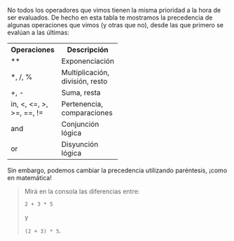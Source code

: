 No todos los operadores que vimos tienen la misma prioridad a la hora de ser evaluados. De hecho en esta tabla te mostramos la precedencia de algunas operaciones que vimos (y otras que no), desde las que primero se evalúan a las últimas:


<table class="table table-striped table-bordered table-condensed text-center">
  <tr>
    <th class ="text-center" style="width: 75px">Operaciones</th>
    <th class ="text-center" style="width: 75px">Descripción</th>
  </tr>
  <tr>
    <td>**</td>
    <td>Exponenciación</td>
  </tr>
  <tr>
    <td>*,  /,  %</td>
    <td>Multiplicación, división, resto</td>
  </tr>
  <tr>
    <td>+,  -</td>
    <td>Suma, resta</td>
  </tr>
  <tr>
    <td>in,  <,  <=,  >,  >=,  ==,  !=</td>
    <td>Pertenencia, comparaciones</td>
  </tr>
  <tr>
    <td>and</td>
    <td>Conjunción lógica</td>
  </tr>
  <tr>
    <td>or</td>
    <td>Disyunción lógica</td>
  </tr>
</table>

Sin embargo, podemos cambiar la precedencia utilizando paréntesis, ¡como en matemática!

> Mirá en la consola las diferencias entre: 
>
>`2 + 3 * 5`
>
> y 
>
> `(2 + 3) * 5`.
